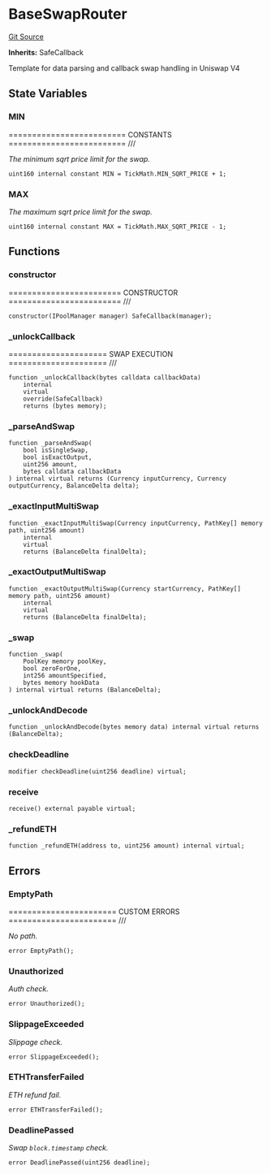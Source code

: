 # BaseSwapRouter
[Git Source](https://github.com/z0r0z/v4-router/blob/9825503402f4ebdeecdea34d1747e68d7f05f281/src/base/BaseSwapRouter.sol)

**Inherits:**
SafeCallback

Template for data parsing and callback swap handling in Uniswap V4


## State Variables
### MIN
========================= CONSTANTS ========================= ///

*The minimum sqrt price limit for the swap.*


```solidity
uint160 internal constant MIN = TickMath.MIN_SQRT_PRICE + 1;
```


### MAX
*The maximum sqrt price limit for the swap.*


```solidity
uint160 internal constant MAX = TickMath.MAX_SQRT_PRICE - 1;
```


## Functions
### constructor

======================== CONSTRUCTOR ======================== ///


```solidity
constructor(IPoolManager manager) SafeCallback(manager);
```

### _unlockCallback

===================== SWAP EXECUTION ===================== ///


```solidity
function _unlockCallback(bytes calldata callbackData)
    internal
    virtual
    override(SafeCallback)
    returns (bytes memory);
```

### _parseAndSwap


```solidity
function _parseAndSwap(
    bool isSingleSwap,
    bool isExactOutput,
    uint256 amount,
    bytes calldata callbackData
) internal virtual returns (Currency inputCurrency, Currency outputCurrency, BalanceDelta delta);
```

### _exactInputMultiSwap


```solidity
function _exactInputMultiSwap(Currency inputCurrency, PathKey[] memory path, uint256 amount)
    internal
    virtual
    returns (BalanceDelta finalDelta);
```

### _exactOutputMultiSwap


```solidity
function _exactOutputMultiSwap(Currency startCurrency, PathKey[] memory path, uint256 amount)
    internal
    virtual
    returns (BalanceDelta finalDelta);
```

### _swap


```solidity
function _swap(
    PoolKey memory poolKey,
    bool zeroForOne,
    int256 amountSpecified,
    bytes memory hookData
) internal virtual returns (BalanceDelta);
```

### _unlockAndDecode


```solidity
function _unlockAndDecode(bytes memory data) internal virtual returns (BalanceDelta);
```

### checkDeadline


```solidity
modifier checkDeadline(uint256 deadline) virtual;
```

### receive


```solidity
receive() external payable virtual;
```

### _refundETH


```solidity
function _refundETH(address to, uint256 amount) internal virtual;
```

## Errors
### EmptyPath
======================= CUSTOM ERRORS ======================= ///

*No path.*


```solidity
error EmptyPath();
```

### Unauthorized
*Auth check.*


```solidity
error Unauthorized();
```

### SlippageExceeded
*Slippage check.*


```solidity
error SlippageExceeded();
```

### ETHTransferFailed
*ETH refund fail.*


```solidity
error ETHTransferFailed();
```

### DeadlinePassed
*Swap `block.timestamp` check.*


```solidity
error DeadlinePassed(uint256 deadline);
```

